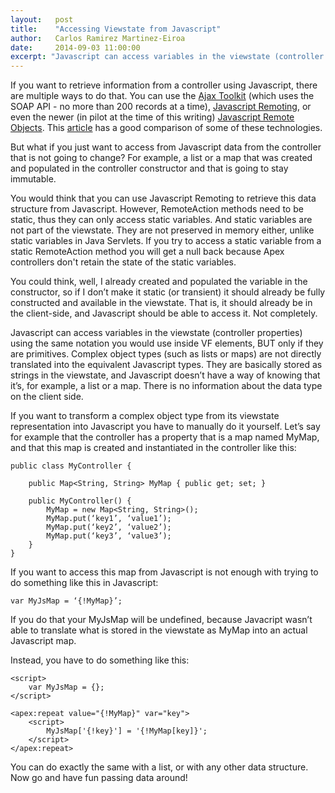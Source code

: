 ```yaml
---
layout:   post
title:    "Accessing Viewstate from Javascript"
author:   Carlos Ramirez Martinez-Eiroa
date:     2014-09-03 11:00:00
excerpt: "Javascript can access variables in the viewstate (controller properties) using the same notation you would use inside VF elements, BUT only if they are primitives. Complex object types (such as lists or maps) are not directly translated into the equivalent Javascript types. They are basically stored as strings in the viewstate, and Javascript doesn’t have a way of knowing that it’s, for example, a list or a map. There is no information about the data type on the client side."
---
```

If you want to retrieve information from a controller using Javascript, there are multiple ways to do that. You can use the [Ajax Toolkit](https://www.salesforce.com/us/developer/docs/ajax/Content/sforce_api_ajax_introducing.htm) (which uses the SOAP API - no more than 200 records at a time), [Javascript Remoting](https://www.salesforce.com/us/developer/docs/pages/Content/pages_js_remoting.htm), or even the newer (in pilot at the time of this writing) [Javascript Remote Objects](https://www.salesforce.com/us/developer/docs/pages/Content/pages_remote_objects.htm). This [article](https://developer.salesforce.com/blogs/developer-relations/2013/03/using-javascript-with-force-com.html) has a good comparison of some of these technologies.

But what if you just want to access from Javascript data from the controller that is not going to change? For example, a list or a map that was created and populated in the controller constructor and that is going to stay immutable.

You would think that you can use Javascript Remoting to retrieve this data structure from Javascript. However, RemoteAction methods need to be static, thus they can only access static variables. And static variables are not part of the viewstate. They are not preserved in memory either, unlike static variables in Java Servlets. If you try to access a static variable from a static RemoteAction method you will get a null back because Apex controllers don't retain the state of the static variables.

You could think, well, I already created and populated the variable in the constructor, so if I don’t make it static (or transient) it should already be fully constructed and available in the viewstate. That is, it should already be in the client-side, and Javascript should be able to access it. Not completely.

Javascript can access variables in the viewstate (controller properties) using the same notation you would use inside VF elements, BUT only if they are primitives. Complex object types (such as lists or maps) are not directly translated into the equivalent Javascript types. They are basically stored as strings in the viewstate, and Javascript doesn’t have a way of knowing that it’s, for example, a list or a map. There is no information about the data type on the client side.

If you want to transform a complex object type from its viewstate representation into Javascript you have to manually do it yourself. Let’s say for example that the controller has a property that is a map named MyMap, and that this map is created and instantiated in the controller like this:

	public class MyController {

		public Map<String, String> MyMap { public get; set; }

		public MyController() {
			MyMap = new Map<String, String>();
			MyMap.put(‘key1’, ‘value1’);
	    	MyMap.put(‘key2’, ‘value2’);
			MyMap.put(‘key3’, ‘value3’);
    	}
	}

If you want to access this map from Javascript is not enough with trying to do something like this in Javascript:

	var MyJsMap = ‘{!MyMap}’;

If you do that your MyJsMap will be undefined, because Javacript wasn’t able to translate what is stored in the viewstate as MyMap into an actual Javascript map.

Instead, you have to do something like this:

	<script>
		var MyJsMap = {};
	</script>
	
	<apex:repeat value="{!MyMap}" var="key">
		<script>
			MyJsMap['{!key}'] = '{!MyMap[key]}';
		</script>
	</apex:repeat>

You can do exactly the same with a list, or with any other data structure. Now go and have fun passing data around!